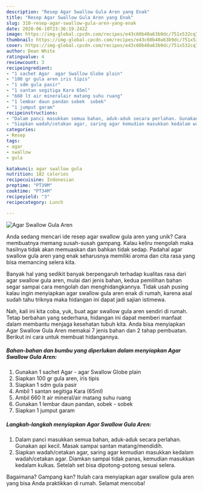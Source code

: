 ```yaml
---
description: "Resep Agar Swallow Gula Aren yang Enak"
title: "Resep Agar Swallow Gula Aren yang Enak"
slug: 310-resep-agar-swallow-gula-aren-yang-enak
date: 2020-06-10T23:36:19.242Z
image: https://img-global.cpcdn.com/recipes/e43c60b40a63b9dc/751x532cq70/agar-swallow-gula-aren-foto-resep-utama.jpg
thumbnail: https://img-global.cpcdn.com/recipes/e43c60b40a63b9dc/751x532cq70/agar-swallow-gula-aren-foto-resep-utama.jpg
cover: https://img-global.cpcdn.com/recipes/e43c60b40a63b9dc/751x532cq70/agar-swallow-gula-aren-foto-resep-utama.jpg
author: Dean White
ratingvalue: 4
reviewcount: 3
recipeingredient:
- "1 sachet Agar  agar Swallow Globe plain"
- "100 gr gula aren iris tipis"
- "1 sdm gula pasir"
- "1 santan segitiga Kara 65ml"
- "660 lt air mineralair matang suhu ruang"
- "1 lembar daun pandan sobek  sobek"
- "1 jumput garam"
recipeinstructions:
- "Dalam panci masukkan semua bahan, aduk-aduk secara perlahan. Gunakan api kecil. Masak sampai santan matang/mendidih."
- "Siapkan wadah/cetakan agar, saring agar kemudian masukkan kedalam wadah/cetakan agar. Diamkan sampai tidak panas, kemudian masukkan kedalam kulkas. Setelah set bisa dipotong-potong sesuai selera."
categories:
- Resep
tags:
- agar
- swallow
- gula

katakunci: agar swallow gula 
nutrition: 182 calories
recipecuisine: Indonesian
preptime: "PT39M"
cooktime: "PT34M"
recipeyield: "3"
recipecategory: Lunch

---
```



![Agar Swallow Gula Aren](https://img-global.cpcdn.com/recipes/e43c60b40a63b9dc/751x532cq70/agar-swallow-gula-aren-foto-resep-utama.jpg)

Anda sedang mencari ide resep agar swallow gula aren yang unik? Cara membuatnya memang susah-susah gampang. Kalau keliru mengolah maka hasilnya tidak akan memuaskan dan bahkan tidak sedap. Padahal agar swallow gula aren yang enak seharusnya memiliki aroma dan cita rasa yang bisa memancing selera kita.



Banyak hal yang sedikit banyak berpengaruh terhadap kualitas rasa dari agar swallow gula aren, mulai dari jenis bahan, kedua pemilihan bahan segar sampai cara mengolah dan menghidangkannya. Tidak usah pusing kalau ingin menyiapkan agar swallow gula aren enak di rumah, karena asal sudah tahu triknya maka hidangan ini dapat jadi sajian istimewa.


Nah, kali ini kita coba, yuk, buat agar swallow gula aren sendiri di rumah. Tetap berbahan yang sederhana, hidangan ini dapat memberi manfaat dalam membantu menjaga kesehatan tubuh kita. Anda bisa menyiapkan Agar Swallow Gula Aren memakai 7 jenis bahan dan 2 tahap pembuatan. Berikut ini cara untuk membuat hidangannya.

<!--inarticleads1-->

##### Bahan-bahan dan bumbu yang diperlukan dalam menyiapkan Agar Swallow Gula Aren:

1. Gunakan 1 sachet Agar - agar Swallow Globe plain
1. Siapkan 100 gr gula aren, iris tipis
1. Siapkan 1 sdm gula pasir
1. Ambil 1 santan segitiga Kara (65ml)
1. Ambil 660 lt air mineral/air matang suhu ruang
1. Gunakan 1 lembar daun pandan, sobek - sobek
1. Siapkan 1 jumput garam




<!--inarticleads2-->

##### Langkah-langkah menyiapkan Agar Swallow Gula Aren:

1. Dalam panci masukkan semua bahan, aduk-aduk secara perlahan. Gunakan api kecil. Masak sampai santan matang/mendidih.
1. Siapkan wadah/cetakan agar, saring agar kemudian masukkan kedalam wadah/cetakan agar. Diamkan sampai tidak panas, kemudian masukkan kedalam kulkas. Setelah set bisa dipotong-potong sesuai selera.




Bagaimana? Gampang kan? Itulah cara menyiapkan agar swallow gula aren yang bisa Anda praktikkan di rumah. Selamat mencoba!
